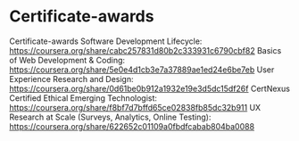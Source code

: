 # Certificate-awards
Certificate-awards
Software Development Lifecycle:
https://coursera.org/share/cabc257831d80b2c333931c6790cbf82
Basics of Web Development & Coding:
https://coursera.org/share/5e0e4d1cb3e7a37889ae1ed24e6be7eb
User Experience Research and Design:
https://coursera.org/share/0d61be0b912a1932e19e3d5dc15df26f
CertNexus Certified Ethical Emerging Technologist:
https://coursera.org/share/f8bf7d7bffd65ce02838fb85dc32b911
UX Research at Scale (Surveys, Analytics, Online Testing):
https://coursera.org/share/622652c01109a0fbdfcabab804ba0088




